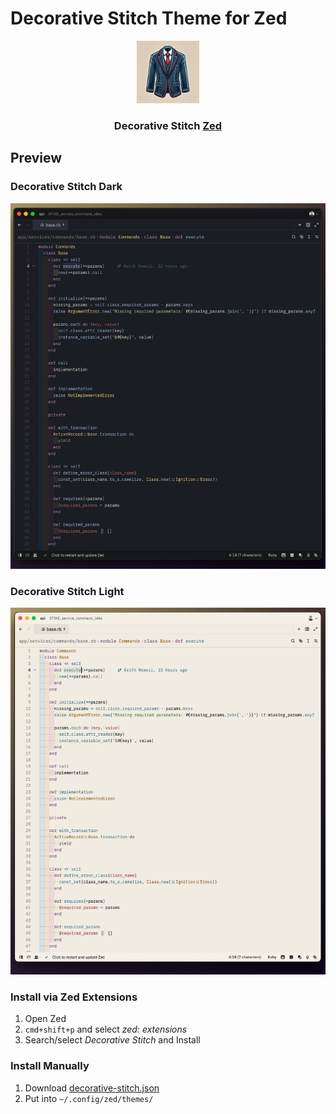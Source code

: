 # Decorative Stitch Theme for Zed

<p align="center">
    <img src="images/icon.png" width="100" alt="Logo"/>
    <h3 align="center">Decorative Stitch <a href="https://zed.dev/">Zed</a></h3>
</p>

## Preview

### Decorative Stitch Dark

<img src="images/theme-dark.png"/>

### Decorative Stitch Light

<img src="images/theme-light.png"/>

### Install via Zed Extensions

1. Open Zed
2. `cmd+shift+p` and select *zed: extensions*
3. Search/select *Decorative Stitch* and Install

### Install Manually

1. Download [decorative-stitch.json](./themes/decorative-stitch.json)
2. Put into `~/.config/zed/themes/`
